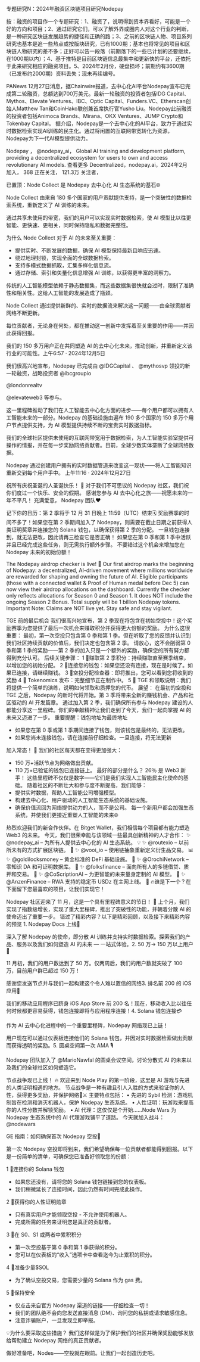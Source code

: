 专题研究N：2024年融资区块链项目研究Nodepay

按：融资的项目作一个专题研究：1、融资了，说明得到资本界看好，可能是一个好的方向和项目；2、通过研究它们，可以了解外界或圈内人对这个行业的判断，是一种研究区块链发展趋势的捷径和正确的路；3、之前的区块链人物、项目系列研究也基本是追一些热点或按版块研究，已有1000期；基本也将常见的项目和区块链人物研究的差不多；正好可以告一段落（前期落下的一些已计划的还要继续，在1000期以内）；4、基于推特是目前区块链信息最集中和更新快的平台，还依托于此来研究相应的融资项目。5、2024年2月份，硬盘损坏；前期约有3600期（已发布约2000期）资料丢失；现未再续编号。

PANews 12月27日消息，据Chainwire报道，去中心化AI平台Nodepay宣布已完成第二轮融资，总额达到700万美元。最新一轮融资的投资者包括IDG Capital、Mythos、Elevate Ventures、IBC、Optic Capital、Funders.VC、Etherscan创始人Matthew Tan和CoinHako联创兼首席执行官Yusho Liu。Nodepay此前融资的投资者包括Animoca Brands、Mirana、OKX Ventures、JUMP Crypto和Tokenbay Capital。
据介绍，Nodepay是一个去中心化的AI平台，致力于通过实时数据检索实现AI训练的民主化。通过将闲置的互联网带宽转化为资源，Nodepay为下一代AI模型提供动力。

Nodepay
，
@nodepay_ai，
Global AI training and development platform, providing a decentralized ecosystem for users to own and  access revolutionary AI models.
查看更多
Decentralized，nodepay.ai，2024年2月 加入，
368 正在关注，
121.3万 关注者，


已置顶：Node Collect 是 Nodepay 去中心化 AI 生态系统的基石🌐

Node Collect 由来自 180 多个国家的用户贡献提供支持，是一个突破性的数据检索系统，重新定义了 AI 训练的未来。

通过共享未使用的带宽，我们的用户可以实现实时数据检索，使 AI 模型比以往更智能、更快速、更相关，同时保持隐私和数据完整性。

为什么 Node Collect 对于 AI 的未来至关重要：
- 提供实时、不断发展的数据，确保 AI 模型保持最新且响应迅速。
- 绕过地理封锁，实现全面的全球数据检索。
- 支持多模式数据抓取，汇集多样化信息流。
- 通过存储、索引和矢量化信息增强 AI 训练，以获得更丰富的洞察力。

传统的人工智能模型依赖于静态数据集，而这些数据集很快就会过时，限制了准确性和相关性。这给人工智能的发展造成了瓶颈。

Node Collect 通过提供新鲜的、实时的数据流来解决这一问题——由全球贡献者网络不断更新。

每位贡献者，无论身在何处，都在推动这一创新中发挥着至关重要的作用——并因此获得回报。

我们的 150 多万用户正在共同塑造 AI 的去中心化未来，推动创新，并重新定义该行业的可能性。上午6:57 · 2024年12月5日

我们很高兴地宣布，Nodepay 已完成由
@IDGCapital
 、 
@mythosvp
领投的新一轮融资，战略投资者
@ibcgroupio
 
@londonrealtv
 
@elevateweb3
等参与。

这一里程碑推动了我们在人工智能去中心化方面的进步——每个用户都可以拥有人工智能未来的一部分。Nodepay 的基础设施由遍布 190 多个国家的 150 多万个用户节点提供支持，为 AI 模型提供持续不断的宝贵实时数据指标。

我们的全球社区提供未使用的互联网带宽用于数据检索，为人工智能实验室提供可操作的情报，并在每一步奖励网络贡献者。目前，全球少数实体垄断了全球网络数据。

Nodepay 通过创建用户拥有的实时数据管道来改变这一现状——将人工智能知识重新交到每个用户手中。
上午11:16 · 2024年12月27日

祝所有庆祝圣诞的人圣诞快乐！ 🎄
对于我们不可思议的 Nodepay 社区，我们祝你们度过一个快乐、安全的假期。
感谢您参与 AI 去中心化之旅——祝愿未来的一年不平凡！
充满爱意，
Nodepay 团队♥️

记下你的日历：第 2 季将于 12 月 31 日晚上 11:59（UTC）结束🗓
奖励赛季的时间不多了！如果您在第 2 季期间加入了 Nodepay，则需要在截止日期之前获得人类证明奖章并连接您的 Solana 钱包，以确保获得第 2 季的分配。
一旦钱包连接到，就无法更改，因此请再三检查它是否正确！
如果您在第 0 季和第 1 季中活跃并且已经完成这些任务，则无需执行额外步骤。
不要错过这个机会来增加您在 Nodepay 未来的初始份额！

The Nodepay airdrop checker is live! 💸
Our first airdrop marks the beginning of Nodepay: a decentralized, AI-driven movement where millions worldwide are rewarded for shaping and owning the future of AI.
Eligible participants (those with a connected wallet & Proof of Human medal before Dec 5) can now view their airdrop allocations on the dashboard.
Currently the checker only reflects allocations for Season 0 and Season 1. It does NOT include the ongoing Season 2 Bonus. Total supply will be 1 billion Nodepay tokens. 
Important Note: Claims are NOT live yet. Stay safe and stay vigilant.

TGE 前的最后机会
我们很高兴地宣布，第 2 季现在将包含在初始空投中！这个奖励赛季为您提供了最后一次机会来赚取积分并获得更大份额的奖励。
为什么这很重要：
最初，第一次空投只包含第 0 季和第 1 季。但在听取了您的反馈并认识到我们社区持续贡献的价值后，我们决定也包含第 2 季。
请放心，这不会削弱第 0 季和第 1 季的奖励——第 2 季的加入只是一个额外的奖励，确保您的所有努力都得到充分认可。
后续关键步骤：
1 ⃣赚取第 2 季积分：持续赚取直至赛季结束，以增加您的初始分配。
2 ⃣连接您的钱包：如果您还没有连接，现在是时候了。如果已连接，请继续赚钱。
3 ⃣空投分配检查器：即将推出，您可以看到您将收到的奖励
4 ⃣ Tokenomics 发布：完整细节正在制作中。
5 ⃣ TGE 和领取说明：我们将提供一个简单的演练，说明如何领取和质押您的代币。
展望：
在最初的空投和 TGE 之后，Nodepay 的新时代将开始。第 3 季将带来全新的赚钱机会、产品和社区驱动的 AI 开发篇章。
通过加入第 2 季，我们确保所有参与 Nodepay 建设的人都能分享这一里程碑。你们的奉献精神让我们走到了今天，我们一起向掌握 AI 的未来又迈进了一步。
重要提醒：钱包地址为最终地址
- 如果您在第 0 季或第 1 季期间连接了钱包，则该钱包是最终的，无法更改。
- 如果您尚未连接钱包，请在连接前仔细检查。一旦连接，将无法更新

加入常态！ 🚀
我们的社区每天都在变得更加强大：
- 150 万+活跃节点为网络做出贡献。
- 110 万+已验证的钱包已连接链上。
最好的部分是什么？
26％ 是 Web3 新手！
这些里程碑不仅仅是数字——它们是我们实现人工智能民主化使命的基础。
随着社区的不断壮大和参与度不断提高，我们能够：
- 提供实时数据，帮助人工智能公司增强模型。
- 构建去中心化、用户驱动的人工智能生态系统的基础设施。
- 确保价值流回为网络提供动力的人，而不是公司。
每一个新用户都会加强生态系统，并使我们更接近重塑人工智能的未来🌐

热烈欢迎我们的新合作伙伴。在 Bitget Wallet，我们相信每个项目都有能力塑造 Web3 的未来。
今天，我们很荣幸能与该领域一些最具创新精神的人才合作：
✨ 
@nodepay_ai
 – 为所有人提供去中心化的 AI 生态系统。 💡
✨ 
@routexio
 – 以前所未有的方式扩展区块链。 🚀
✨ 
@vooi_io
 – 使用链抽象重新定义衍生品交易。 📊
✨ 
@goldilocksmoney
 – 黄金标准的 DeFi 基础设施。 🏡
✨ 
@OrochiNetwork
 – 零知识 DA 和可证明数据库。 🐉
✨ 
@folksfinance
 – 面向所有人的多链借贷、质押和交易。 🔗
✨ 
@CoScriptionAI
 – 为更智能的未来量身定制的 AI 模型。 🤖
✨ 
@AnzenFinance
 – RWA 支持的稳定币 USDz 在主网上线。 🌿
🔥谁是下一个？在下面留下您最喜欢的项目，让我们实现它！

Nodepay 社区迎来了 11 月，这是一个具有里程碑意义的节日！ 🚀
上个月，我们实现了指数级增长，实现了重大里程碑，推出了突破性的功能，并朝着分散 AI 的使命迈出了重要一步。
错过了精彩内容？以下是精彩回顾，以及接下来精彩内容的预览 1. Nodepay Docs 上线📖

深入了解 Nodepay 的使命，即分散 AI 训练并支持实时数据检索。探索我们的产品、服务以及我们如何塑造 AI 的未来 — 一站式体验。2. 50 万→ 150 万以上用户🎉

11 月初，我们的用户数达到了 50 万。仅两周后，我们的用户数就突破了 100 万，目前用户群已超过 150 万！

感谢您发送节点并与我们一起构建这个令人难以置信的网络3. 排名前 200 的 iOS 应用📲

我们的移动应用程序已跻身 iOS App Store 前 200 名！现在，移动收入比以往任何时候都更容易获得，钱包连接即将与应用程序连接！4. Solana 钱包连接💳

作为 AI 去中心化进程中的一个重要里程碑，Nodepay 网络现已上链！

用户现在可以通过仪表板连接他们的 Solana 钱包，并因对实时数据检索做出贡献而获得透明的奖励。5. 圆桌空间第一次 AMA 🎙️

Nodepay 团队加入了
@MarioNawfal
的圆桌会议空间，讨论分散式 AI 的未来以及我们的全球社区如何塑造它。

节点战争现已上线！ 🔥
欢迎来到 Node Play 的第一阶段，这里是 AI 游戏与先进的人类证明相遇的地方。
节点战争是一种有趣且引人入胜的方式来验证你的人性，获得更多奖励，并保护网络💸⚔️
主要特点包括：
• 先进的 Sybil 检测：游戏机制旨在检测和消灭机器人，保护 Nodepay 生态系统。
• 人性证明：玩游戏来提高你的人性分数并解锁奖励。
• AI 代理：这仅仅是个开始......Node Wars 为 Nodepay 生态系统中的 AI 代理游戏铺平了道路。
今天就加入战斗： 
@nodewars

GE 指南：如何确保首次 Nodepay 空投💸

第一次 Nodepay 空投即将到来，我们希望确保每一位贡献者都能得到回报。以下是一份简单的清单，可确保您已准备好领取您的份额：

1 ⃣连接你的 Solana 钱包
- 如果您还没有，请将您的 Solana 钱包链接到您的仪表板。
- 我们稍微延长了连接时间，因此仍然有时间完成此操作。

2 ⃣获得你的人性证明勋章
- 只有真实用户才能领取空投 - 不允许使用机器人。
- 完成所需的任务来证明您是真正的贡献者。

3 ⃣在 S0、S1 或两者中累积积分
- 第一次空投基于第 0 季和第 1 季获得的积分。
- 您可以在仪表板的“收入”选项卡中查看迄今为止累积的积分。

4 ⃣准备少量$SOL
- 为了确认空投交易，您需要少量的 Solana 作为 gas 费。

5 ⃣保持安全
- 仅点击来自官方 Nodepay 渠道的链接——仔细检查一切！
- 我们的团队绝不会向您发送直接消息 (DM)、询问您的私钥或请求敏感信息。
- 注意诈骗账户，一旦发现立即举报。

💡为什么要采取这些措施？
我们这样做是为了保护我们的社区并确保奖励能够发放给帮助建立 Nodepay 网络的真正贡献者。

做好准备吧，Nodes——空投就在眼前。让我们一起创造历史吧。
 
